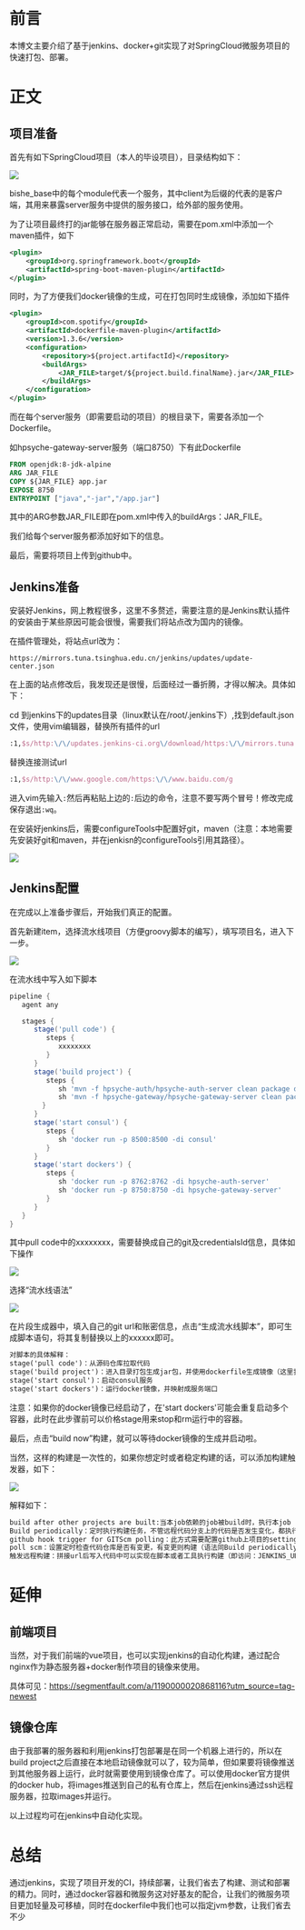 # 前言

本博文主要介绍了基于jenkins、docker+git实现了对SpringCloud微服务项目的快速打包、部署。

# 正文

## 项目准备

首先有如下SpringCloud项目（本人的毕设项目），目录结构如下：

![](/media/hpsyche/_dde_data/note/javaee/pict/3-1.png)

bishe_base中的每个module代表一个服务，其中client为后缀的代表的是客户端，其用来暴露server服务中提供的服务接口，给外部的服务使用。

为了让项目最终打的jar能够在服务器正常启动，需要在pom.xml中添加一个maven插件，如下

```xml
<plugin>
    <groupId>org.springframework.boot</groupId>
    <artifactId>spring-boot-maven-plugin</artifactId>
</plugin>
```

同时，为了方便我们docker镜像的生成，可在打包同时生成镜像，添加如下插件

```xml
<plugin>
    <groupId>com.spotify</groupId>
    <artifactId>dockerfile-maven-plugin</artifactId>
    <version>1.3.6</version>
    <configuration>
        <repository>${project.artifactId}</repository>
        <buildArgs>
            <JAR_FILE>target/${project.build.finalName}.jar</JAR_FILE>
        </buildArgs>
    </configuration>
</plugin>
```

而在每个server服务（即需要启动的项目）的根目录下，需要各添加一个Dockerfile。

如hpsyche-gateway-server服务（端口8750）下有此Dockerfile

```dockerfile
FROM openjdk:8-jdk-alpine
ARG JAR_FILE
COPY ${JAR_FILE} app.jar
EXPOSE 8750
ENTRYPOINT ["java","-jar","/app.jar"]
```

其中的ARG参数JAR_FILE即在pom.xml中传入的buildArgs：JAR_FILE。

我们给每个server服务都添加好如下的信息。

最后，需要将项目上传到github中。

## Jenkins准备

安装好Jenkins，网上教程很多，这里不多赘述，需要注意的是Jenkins默认插件的安装由于某些原因可能会很慢，需要我们将站点改为国内的镜像。

在插件管理处，将站点url改为：

```tec
https://mirrors.tuna.tsinghua.edu.cn/jenkins/updates/update-center.json
```

在上面的站点修改后，我发现还是很慢，后面经过一番折腾，才得以解决。具体如下：

cd 到jenkins下的updates目录（linux默认在/root/.jenkins下）,找到default.json文件，使用vim编辑器，替换所有插件的url

```tex
:1,$s/http:\/\/updates.jenkins-ci.org\/download/https:\/\/mirrors.tuna.tsinghua.edu.cn\/jenkins/g
```

替换连接测试url

```tex
:1,$s/http:\/\/www.google.com/https:\/\/www.baidu.com/g
```

进入vim先输入`:`然后再粘贴上边的`:`后边的命令，注意不要写两个冒号！修改完成保存退出`:wq`。

在安装好jenkins后，需要configureTools中配置好git，maven（注意：本地需要先安装好git和maven，并在jenkisn的configureTools引用其路径）。

![](/media/hpsyche/_dde_data/note/javaee/pict/3-2.png)

## Jenkins配置

在完成以上准备步骤后，开始我们真正的配置。

首先新建item，选择流水线项目（方便groovy脚本的编写），填写项目名，进入下一步。

![](/media/hpsyche/_dde_data/note/javaee/pict/3-3.png)

在流水线中写入如下脚本

```groovy
pipeline {
   agent any

   stages {
      stage('pull code') {
         steps {
            xxxxxxxx
         }
      }
      stage('build project') {
         steps {
            sh 'mvn -f hpsyche-auth/hpsyche-auth-server clean package dockerfile:build'
            sh 'mvn -f hpsyche-gateway/hpsyche-gateway-server clean package dockerfile:build'
        }
      }
      stage('start consul') {
         steps {
            sh 'docker run -p 8500:8500 -di consul'
         }
      }
      stage('start dockers') {
         steps {
            sh 'docker run -p 8762:8762 -di hpsyche-auth-server'
            sh 'docker run -p 8750:8750 -di hpsyche-gateway-server'
         }
      }
   }
}
```

其中pull code中的xxxxxxxx，需要替换成自己的git及credentialsId信息，具体如下操作

![](/media/hpsyche/_dde_data/note/javaee/pict/3-4.png)

选择“流水线语法”

![](/media/hpsyche/_dde_data/note/javaee/pict/3-5.png)

在片段生成器中，填入自己的git url和账密信息，点击“生成流水线脚本”，即可生成脚本语句，将其复制替换以上的xxxxxx即可。

```tex
对脚本的具体解释：
stage('pull code')：从源码仓库拉取代码
stage('build project')：进入目录打包生成jar包，并使用dockerfile生成镜像（这里我只拿了auth和gateway服务做实例
stage('start consul')：启动consul服务
stage('start dockers')：运行docker镜像，并映射成服务端口
```

注意：如果你的docker镜像已经启动了，在'start dockers'可能会重复启动多个容器，此时在此步骤前可以价格stage用来stop和rm运行中的容器。

最后，点击“build now”构建，就可以等待docker镜像的生成并启动啦。

当然，这样的构建是一次性的，如果你想定时或者稳定构建的话，可以添加构建触发器，如下：

![](/media/hpsyche/_dde_data/note/javaee/pict/3-6.png)

解释如下：

```tex
build after other projects are built:当本job依赖的job被build时，执行本job
Build periodically：定时执行构建任务，不管远程代码分支上的代码是否发生变化，都执行一次构建。（类似cron，有相应的语法规则）
github hook trigger for GITScm polling：此方式需要配置github上项目的setting，实现push时出发
poll scm：设置定时检查代码仓库是否有变更，有变更则构建（语法同Build periodically）
触发远程构建：拼接url后写入代码中可以实现在脚本或者工具执行构建（即访问：JENKINS_URL/job/mooc_base/build?token=TOKEN_NAME就可以实现构建 ）
```

# 延伸

## 前端项目

当然，对于我们前端的vue项目，也可以实现jenkins的自动化构建，通过配合nginx作为静态服务器+docker制作项目的镜像来使用。

具体可见：https://segmentfault.com/a/1190000020868116?utm_source=tag-newest

## 镜像仓库

由于我部署的服务器和利用jenkins打包部署是在同一个机器上进行的，所以在build project之后直接在本地启动镜像就可以了，较为简单，但如果要将镜像推送到其他服务器上运行，此时就需要使用到镜像仓库了。可以使用docker官方提供的docker hub，将images推送到自己的私有仓库上，然后在jenkins通过ssh远程服务器，拉取images并运行。

以上过程均可在jenkins中自动化实现。

# 总结

通过jenkins，实现了项目开发的CI，持续部署，让我们省去了构建、测试和部署的精力。同时，通过docker容器和微服务这对好基友的配合，让我们的微服务项目更加轻量及可移植，同时在dockerfile中我们也可以指定jvm参数，让我们省去不少

